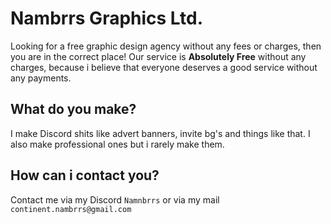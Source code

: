 # Nambrrs Graphics Ltd.

Looking for a free graphic design agency without any fees or charges, then you are in the correct place!
Our service is **Absolutely Free** without any charges, because i believe that everyone deserves a good service
without any payments.

## What do you make?
I make Discord shits like advert banners, invite bg's and things like that. I also make professional ones but i rarely make them.

## How can i contact you?
Contact me via my Discord `Namnbrrs` or via my mail `continent.nambrrs@gmail.com`
